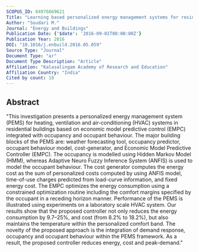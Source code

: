 ```yaml
---
SCOPUS_ID: 84976869621
Title: "Learning based personalized energy management systems for residential buildings"
Author: "Soudari M."
Journal: "Energy and Buildings"
Publication Date: {'$date': '2016-09-01T00:00:00Z'}
Publication Year: 2016
DOI: "10.1016/j.enbuild.2016.05.059"
Source Type: "Journal"
Document Type: "ar"
Document Type Description: "Article"
Affiliation: "Kalasalingam Academy of Research and Education"
Affiliation Country: "India"
Cited by count: 18
---
```


## Abstract
"This investigation presents a personalized energy management system (PEMS) for heating, ventilation and air-conditioning (HVAC) systems in residential buildings based on economic model predictive control (EMPC) integrated with occupancy and occupant behaviour. The major building blocks of the PEMS are: weather forecasting tool, occupancy predictor, occupant behaviour model, cost-generator, and Economic Model Predictive Controller (EMPC). The occupancy is modelled using Hidden Markov Model (HMM), whereas Adaptive Neuro Fuzzy Inference System (ANFIS) is used to model the occupant behaviour. The cost generator computes the energy cost as the sum of personalized costs computed by using ANFIS model, time-of-use charges predicted from load-curve information, and fixed energy cost. The EMPC optimizes the energy consumption using a constrained optimization routine including the comfort margins specified by the occupant in a receding horizon manner. Performance of the PEMS is illustrated using experiments on a laboratory scale HVAC system. Our results show that the proposed controller not only reduces the energy consumption by 9.7–25%, and cost (from 8.2% to 18.2%), but also maintains the temperature within the personalized comfort band. The novelty of the proposed approach is the integration of demand response, occupancy and occupant behaviour within the PEMS framework. As a result, the proposed controller reduces energy, cost and peak-demand."
